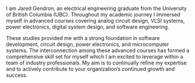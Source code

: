 I am Jared Gendron, an electrical engineering graduate from the University of British Columbia (UBC). Throughout my academic journey I immersed myself in advanced courses covering analog circuit design, VLSI systems, power electronics, digital system design, and software engineering.

These studies provided me with a strong foundation in software development, circuit design, power electronics, and microcomputer systems. The interconnection among these advanced courses has formed a comprehensive skill set for myself which I am excited to leverage within a team of industry professionals. My aim is to continually refine my expertise and to actively contribute to your organization’s continued growth and success.